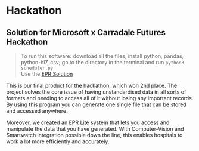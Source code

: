 # Hackathon
## Solution for Microsoft x Carradale Futures Hackathon

> To run this software: download all the files; install python, pandas, python-hl7, csv; go to the directory in the terminal and run `python3 scheduler.py` <br>
> Use the [EPR Solution]()

This is our final product for the hackathon, which won 2nd place. The project solves the core issue of having unstandardised data in all sorts of formats and needing to access all of it without losing any important records. By using this program you can generate one single file that can be stored and accessed anywhere.

Moreover, we created an EPR Lite system that lets you access and manipulate the data that you have generated. With Computer-Vision and Smartwatch integration possible down the line, this enables hospitals to work a lot more efficiently and accurately.
